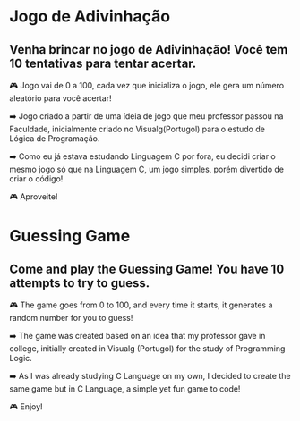 # Jogo de Adivinhação
## Venha brincar no jogo de Adivinhação! Você tem 10 tentativas para tentar acertar.

🎮 Jogo vai de 0 a 100, cada vez que inicializa o jogo, ele gera um número aleatório para você acertar!


➡️ Jogo criado a partir de uma ídeia de jogo que meu professor passou na Faculdade, inicialmente criado no Visualg(Portugol) para o estudo de Lógica de Programação.

➡️ Como eu já estava estudando Linguagem C por fora, eu decidi criar o mesmo jogo só que na Linguagem C, um jogo simples, porém divertido de criar o código!

🎮 Aproveite!

# Guessing Game
## Come and play the Guessing Game! You have 10 attempts to try to guess.

🎮 The game goes from 0 to 100, and every time it starts, it generates a random number for you to guess!

➡️ The game was created based on an idea that my professor gave in college, initially created in Visualg (Portugol) for the study of Programming Logic.

➡️ As I was already studying C Language on my own, I decided to create the same game but in C Language, a simple yet fun game to code!

🎮 Enjoy!
